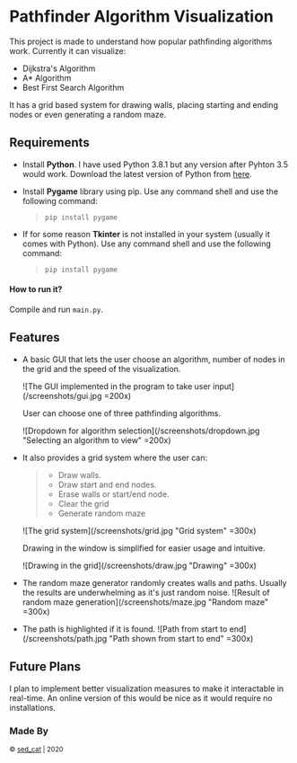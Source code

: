 # Pathfinder Algorithm Visualization

This project is made to understand how popular pathfinding algorithms work. Currently it can visualize:
- Dijkstra's Algorithm
- A* Algorithm
- Best First Search Algorithm

It has a grid based system for drawing walls, placing starting and ending nodes or even generating a random maze.

## Requirements

- Install **Python**. I have used Python 3.8.1 but any version after Pyhton 3.5 would work. Download the latest version of Python from [here]('https://www.python.org/downloads/').

- Install **Pygame** library using pip. Use any command shell and use the following command:
    > ```pip install pygame```

- If for some reason **Tkinter** is not installed in your system (usually it comes with Python). Use any command shell and use the following command:
    > ```pip install pygame```

#### How to run it?

Compile and run  ```main.py```.

## Features

- A basic GUI that lets the user choose an algorithm, number of nodes in the grid and the speed of the visualization.

    ![The GUI implemented in the program to take user input](/screenshots/gui.jpg =200x)

    User can choose one of three pathfinding algorithms.

    ![Dropdown for algorithm selection](/screenshots/dropdown.jpg "Selecting an algorithm to view" =200x)

- It also provides a grid system where the user can:
    > - Draw walls.
    > - Draw start and end nodes.
    > - Erase walls or start/end node.
    > - Clear the grid
    > - Generate random maze

    ![The grid system](/screenshots/grid.jpg "Grid system" =300x)

    Drawing in the window is simplified for easier usage and intuitive.

    ![Drawing in the grid](/screenshots/draw.jpg "Drawing" =300x)

- The random maze generator randomly creates walls and paths. Usually the results are underwhelming as it's just random noise.
    ![Result of random maze generation](/screenshots/maze.jpg "Random maze" =300x)

- The path is highlighted if it is found.
    ![Path from start to end](/screenshots/path.jpg "Path shown from start to end" =300x)

## Future Plans

I plan to implement better visualization measures to make it interactable in real-time. An online version of this would be nice as it would require no installations.

### Made By
<small>&copy; [sed_cat]('https://github.com/ishmamt')  |  2020</small>
